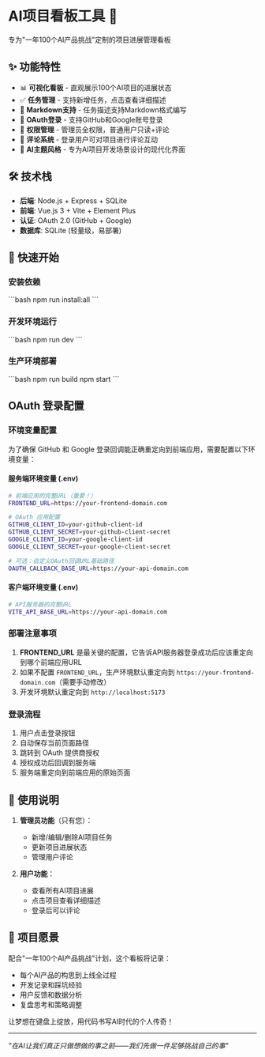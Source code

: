 # AI项目看板工具 🚀

专为"一年100个AI产品挑战"定制的项目进展管理看板

## ✨ 功能特性

- 📊 **可视化看板** - 直观展示100个AI项目的进展状态
- ✅ **任务管理** - 支持新增任务，点击查看详细描述
- 📝 **Markdown支持** - 任务描述支持Markdown格式编写
- 🔐 **OAuth登录** - 支持GitHub和Google账号登录
- 👑 **权限管理** - 管理员全权限，普通用户只读+评论
- 💬 **评论系统** - 登录用户可对项目进行评论互动
- 🎨 **AI主题风格** - 专为AI项目开发场景设计的现代化界面

## 🛠️ 技术栈

- **后端**: Node.js + Express + SQLite
- **前端**: Vue.js 3 + Vite + Element Plus
- **认证**: OAuth 2.0 (GitHub + Google)
- **数据库**: SQLite (轻量级，易部署)

## 🚀 快速开始

### 安装依赖
\`\`\`bash
npm run install:all
\`\`\`

### 开发环境运行
\`\`\`bash
npm run dev
\`\`\`

### 生产环境部署
\`\`\`bash
npm run build
npm start
\`\`\`

## OAuth 登录配置

### 环境变量配置

为了确保 GitHub 和 Google 登录回调能正确重定向到前端应用，需要配置以下环境变量：

#### 服务端环境变量 (.env)

```bash
# 前端应用的完整URL（重要！）
FRONTEND_URL=https://your-frontend-domain.com

# OAuth 应用配置
GITHUB_CLIENT_ID=your-github-client-id
GITHUB_CLIENT_SECRET=your-github-client-secret
GOOGLE_CLIENT_ID=your-google-client-id
GOOGLE_CLIENT_SECRET=your-google-client-secret

# 可选：自定义OAuth回调URL基础路径
OAUTH_CALLBACK_BASE_URL=https://your-api-domain.com
```

#### 客户端环境变量 (.env)

```bash
# API服务器的完整URL
VITE_API_BASE_URL=https://your-api-domain.com
```

### 部署注意事项

1. **FRONTEND_URL** 是最关键的配置，它告诉API服务器登录成功后应该重定向到哪个前端应用URL
2. 如果不配置 `FRONTEND_URL`，生产环境默认重定向到 `https://your-frontend-domain.com`（需要手动修改）
3. 开发环境默认重定向到 `http://localhost:5173`

### 登录流程

1. 用户点击登录按钮
2. 自动保存当前页面路径
3. 跳转到 OAuth 提供商授权
4. 授权成功后回调到服务端
5. 服务端重定向到前端应用的原始页面

## 📱 使用说明

1. **管理员功能**（只有您）：
   - 新增/编辑/删除AI项目任务
   - 更新项目进展状态
   - 管理用户评论

2. **用户功能**：
   - 查看所有AI项目进展
   - 点击项目查看详细描述
   - 登录后可以评论

## 🎯 项目愿景

配合"一年100个AI产品挑战"计划，这个看板将记录：
- 每个AI产品的构思到上线全过程
- 开发记录和踩坑经验
- 用户反馈和数据分析
- 复盘思考和策略调整

让梦想在键盘上绽放，用代码书写AI时代的个人传奇！

---

*"在AI让我们真正只做想做的事之前——我们先做一件足够挑战自己的事"* 